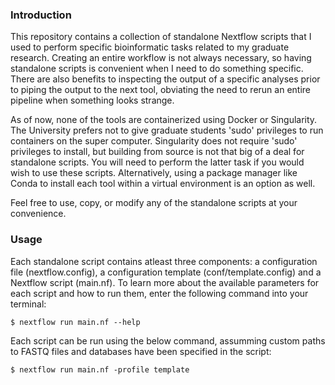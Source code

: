 ### Introduction

This repository contains a collection of standalone Nextflow scripts that I used to perform specific bioinformatic tasks related to my graduate research.  Creating an entire workflow is not always necessary, so having standalone scripts is convenient when I need to do something specific.  There are also benefits to inspecting the output of a specific analyses prior to piping the output to the next tool, obviating the need to rerun an entire pipeline when something looks strange.

As of now, none of the tools are containerized using Docker or Singularity.  The University prefers not to give graduate students 'sudo' privileges to run containers on the super computer.  Singularity does not require 'sudo' privileges to install, but building from source is not that big of a deal for standalone scripts.  You will need to perform the latter task if you would wish to use these scripts.  Alternatively, using a package manager like Conda to install each tool within a virtual environment is an option as well.

Feel free to use, copy, or modify any of the standalone scripts at your convenience.

### Usage
Each standalone script contains atleast three components: a configuration file (nextflow.config), a configuration template (conf/template.config) and a Nextflow script (main.nf).  To learn more about the available parameters for each script and how to run them, enter the following command into your terminal:
```
$ nextflow run main.nf --help
```
Each script can be run using the below command, assumming custom paths to FASTQ files and databases have been specified in the script:
```
$ nextflow run main.nf -profile template
```

